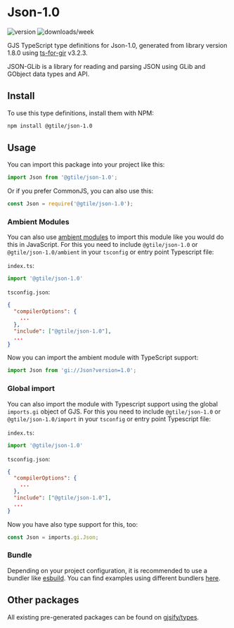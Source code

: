 
# Json-1.0

![version](https://img.shields.io/npm/v/@gtile/json-1.0)
![downloads/week](https://img.shields.io/npm/dw/@gtile/json-1.0)


GJS TypeScript type definitions for Json-1.0, generated from library version 1.8.0 using [ts-for-gir](https://github.com/gjsify/ts-for-gir) v3.2.3.

JSON-GLib is a library for reading and parsing JSON using GLib and GObject data types and API.

## Install

To use this type definitions, install them with NPM:
```bash
npm install @gtile/json-1.0
```

## Usage

You can import this package into your project like this:
```ts
import Json from '@gtile/json-1.0';
```

Or if you prefer CommonJS, you can also use this:
```ts
const Json = require('@gtile/json-1.0');
```

### Ambient Modules

You can also use [ambient modules](https://github.com/gjsify/ts-for-gir/tree/main/packages/cli#ambient-modules) to import this module like you would do this in JavaScript.
For this you need to include `@gtile/json-1.0` or `@gtile/json-1.0/ambient` in your `tsconfig` or entry point Typescript file:

`index.ts`:
```ts
import '@gtile/json-1.0'
```

`tsconfig.json`:
```json
{
  "compilerOptions": {
    ...
  },
  "include": ["@gtile/json-1.0"],
  ...
}
```

Now you can import the ambient module with TypeScript support: 

```ts
import Json from 'gi://Json?version=1.0';
```

### Global import

You can also import the module with Typescript support using the global `imports.gi` object of GJS.
For this you need to include `@gtile/json-1.0` or `@gtile/json-1.0/import` in your `tsconfig` or entry point Typescript file:

`index.ts`:
```ts
import '@gtile/json-1.0'
```

`tsconfig.json`:
```json
{
  "compilerOptions": {
    ...
  },
  "include": ["@gtile/json-1.0"],
  ...
}
```

Now you have also type support for this, too:

```ts
const Json = imports.gi.Json;
```

### Bundle

Depending on your project configuration, it is recommended to use a bundler like [esbuild](https://esbuild.github.io/). You can find examples using different bundlers [here](https://github.com/gjsify/ts-for-gir/tree/main/examples).

## Other packages

All existing pre-generated packages can be found on [gjsify/types](https://github.com/gjsify/types).

